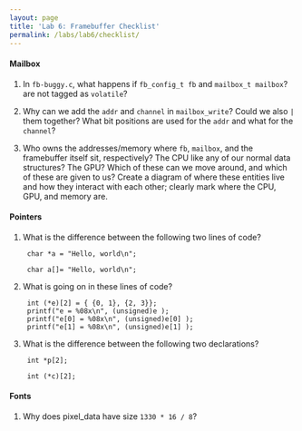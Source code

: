 ```yaml
---
layout: page
title: 'Lab 6: Framebuffer Checklist'
permalink: /labs/lab6/checklist/
---
```


#### Mailbox

1. In `fb-buggy.c`, what happens if `fb_config_t fb` and `mailbox_t mailbox`?
   are not tagged as `volatile`?

2. Why can we add the `addr` and `channel` in `mailbox_write`?
      Could we also `|` them together?
      What bit positions are used for the `addr` and what for the `channel`?

3. Who owns the addresses/memory where `fb`, `mailbox`, and the framebuffer itself sit,
      respectively? The CPU like any of our normal data structures? The GPU?
      Which of these can we move around, and which of these are given to us?
      Create a diagram of where these entities live and how they interact with each other;
      clearly mark where the CPU, GPU, and memory are.

#### Pointers

1. What is the difference between the following two lines of code?

   		char *a = "Hello, world\n";

   		char a[]= "Hello, world\n";

2. What is going on in these lines of code?

        int (*e)[2] = { {0, 1}, {2, 3}};
        printf("e = %08x\n", (unsigned)e );
        printf("e[0] = %08x\n", (unsigned)e[0] );
        printf("e[1] = %08x\n", (unsigned)e[1] );

3. What is the difference between the following two declarations?

        int *p[2];

        int (*c)[2];

#### Fonts

1. Why does pixel_data have size `1330 * 16 / 8`?

